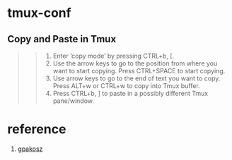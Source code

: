 # tmux-conf
## Copy and Paste in Tmux
>> 1. Enter ‘copy mode’ by pressing CTRL+b, [.
>> 2. Use the arrow keys to go to the position from where you want to start copying. Press CTRL+SPACE to start copying.
>> 3. Use arrow keys to go to the end of text you want to copy. Press ALT+w or CTRL+w to copy into Tmux buffer.
>> 4. Press CTRL+b, ] to paste in a possibly different Tmux pane/window.

# reference
1. [gpakosz](https://github.com/gpakosz/.tmux)

